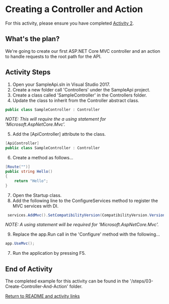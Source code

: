 # Creating a Controller and Action

For this activity, please ensure you have completed [Activity 2](02-CreateEmptyWebProject.md).

## What's the plan?

We're going to create our first ASP.NET Core MVC controller and an action to handle requests to the root path for the API.

## Activity Steps

1. Open your SampleApi.sln in Visual Studio 2017.
1. Create a new folder call 'Controllers' under the SampleApi project.
1. Create a class called 'SampleController' in the Controllers folder.
1. Update the class to inherit from the Controller abstract class.

``` csharp
public class SampleController : Controller
```

*NOTE: This will require the a using statement for 'Microsoft.AspNetCore.Mvc'.*

5. Add the  [ApiController] attribute to the class.

``` csharp
[ApiController]
public class SampleController : Controller
```

6. Create a method as follows...

``` csharp
[Route("")]
public string Hello()
{
    return "Hello";
}
```

7. Open the Startup class.
8. Add the following line to the ConfigureServices method to register the MVC services with DI.

```csharp
 services.AddMvc().SetCompatibilityVersion(CompatibilityVersion.Version_2_1);
```

*NOTE: A using statement will be required for 'Microsoft.AspNetCore.Mvc'.*

9. Replace the app.Run call in the 'Configure' method with the following...

```csharp
app.UseMvc();
```

7. Run the application by pressing F5.

## End of Activity

The completed example for this activity can be found in the '/steps/03-Create-Controller-And-Action' folder.

[Return to README and activity links](../README.md)